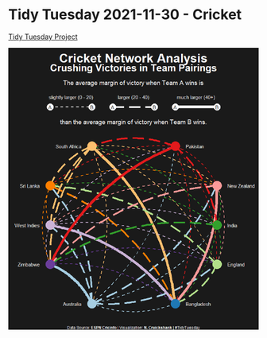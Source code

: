 # Tidy Tuesday 2021-11-30 - Cricket

[Tidy Tuesday Project](https://github.com/rfordatascience/tidytuesday/tree/master/data/2021/2021-11-30)

![](https://github.com/ncruickshank/nc_r_tidytuesday/blob/master/2021/20211130%20-%20Cricket/Cricket_files/figure-gfm/Cricket%20Network-1.png)

